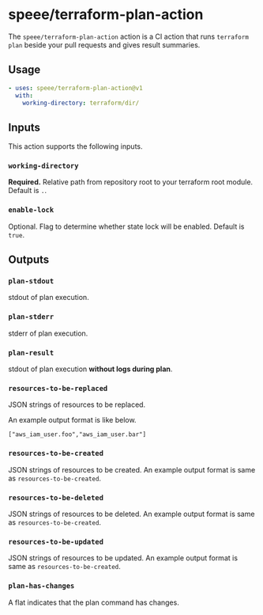 # speee/terraform-plan-action

The `speee/terraform-plan-action` action is a CI action that runs `terraform plan` beside your pull requests and gives result summaries.

## Usage

```yaml
- uses: speee/terraform-plan-action@v1
  with:
    working-directory: terraform/dir/
```

## Inputs

This action supports the following inputs.

### `working-directory`

**Required.**
Relative path from repository root to your terraform root module. Default is `.`.

### `enable-lock`

Optional.
Flag to determine whether state lock will be enabled. Default is `true`.

## Outputs

### `plan-stdout`

stdout of plan execution.

### `plan-stderr`

stderr of plan execution.

### `plan-result`

stdout of plan execution **without logs during plan**.

### `resources-to-be-replaced`

JSON strings of resources to be replaced.

An example output format is like below.

```
["aws_iam_user.foo","aws_iam_user.bar"]
```

### `resources-to-be-created`

JSON strings of resources to be created.
An example output format is same as `resources-to-be-created`.

### `resources-to-be-deleted`

JSON strings of resources to be deleted.
An example output format is same as `resources-to-be-created`.

### `resources-to-be-updated`

JSON strings of resources to be updated.
An example output format is same as `resources-to-be-created`.

### `plan-has-changes`

A flat indicates that the plan command has changes.
